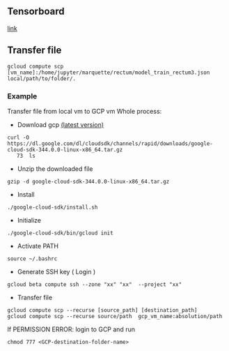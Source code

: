 ## Tensorboard

[link](https://cs.brown.edu/courses/csci1430/proj4/gcp-guide/)


## Transfer file
```
gcloud compute scp [vm_name]:/home/jupyter/marquette/rectum/model_train_rectum3.json local/path/to/folder/.

```
### Example
Transfer file from local vm to GCP vm
Whole process:
- Download gcp [(latest version)](https://cloud.google.com/sdk/docs/quickstart)
```
curl -O https://dl.google.com/dl/cloudsdk/channels/rapid/downloads/google-cloud-sdk-344.0.0-linux-x86_64.tar.gz
   73  ls
```

- Unzip the downloaded file
```
gzip -d google-cloud-sdk-344.0.0-linux-x86_64.tar.gz 
```

- Install
```
./google-cloud-sdk/install.sh
```

- Initialize
```
./google-cloud-sdk/bin/gcloud init
```

- Activate PATH
```
source ~/.bashrc
```

- Generate SSH key ( Login )
```
gcloud beta compute ssh --zone "xx" "xx"  --project "xx"
```

- Transfer file
```
gcloud compute scp --recurse [source_path] [destination_path]
gcloud compute scp --recurse source/path  gcp_vm_name:absolution/path
```

If PERMISSION ERROR:
login to GCP and run
```
chmod 777 <GCP-destination-folder-name>
```
